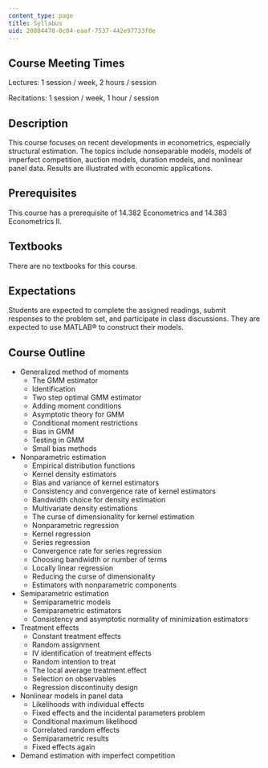 ```yaml
---
content_type: page
title: Syllabus
uid: 20804478-0c04-eaaf-7537-442e97733f0e
---
```


Course Meeting Times
--------------------

Lectures: 1 session / week, 2 hours / session

Recitations: 1 session / week, 1 hour / session

Description
-----------

This course focuses on recent developments in econometrics, especially structural estimation. The topics include nonseparable models, models of imperfect competition, auction models, duration models, and nonlinear panel data. Results are illustrated with economic applications.

Prerequisites
-------------

This course has a prerequisite of 14.382 Econometrics and 14.383 Econometrics II.

Textbooks
---------

There are no textbooks for this course.

Expectations
------------

Students are expected to complete the assigned readings, submit responses to the problem set, and participate in class discussions. They are expected to use MATLAB® to construct their models.

Course Outline
--------------

*   Generalized method of moments
    *   The GMM estimator
    *   Identification
    *   Two step optimal GMM estimator
    *   Adding moment conditions
    *   Asymptotic theory for GMM
    *   Conditional moment restrictions
    *   Bias in GMM
    *   Testing in GMM
    *   Small bias methods
*   Nonparametric estimation
    *   Empirical distribution functions
    *   Kernel density estimators
    *   Bias and variance of kernel estimators
    *   Consistency and convergence rate of kernel estimators
    *   Bandwidth choice for density estimation
    *   Multivariate density estimations
    *   The curse of dimensionality for kernel estimation
    *   Nonparametric regression
    *   Kernel regression
    *   Series regression
    *   Convergence rate for series regression
    *   Choosing bandwidth or number of terms
    *   Locally linear regression
    *   Reducing the curse of dimensionality
    *   Estimators with nonparametric components
*   Semiparametric estimation
    *   Semiparametric models
    *   Semiparametric estimators
    *   Consistency and asymptotic normality of minimization estimators
*   Treatment effects
    *   Constant treatment effects
    *   Random assignment
    *   IV identification of treatment effects
    *   Random intention to treat
    *   The local average treatment effect
    *   Selection on observables
    *   Regression discontinuity design
*   Nonlinear models in panel data
    *   Likelihoods with individual effects
    *   Fixed effects and the incidental parameters problem
    *   Conditional maximum likelihood
    *   Correlated random effects
    *   Semiparametric results
    *   Fixed effects again
*   Demand estimation with imperfect competition